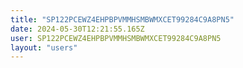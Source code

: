```yaml
---
title: "SP122PCEWZ4EHPBPVMMHSMBWMXCET99284C9A8PN5"
date: 2024-05-30T12:21:55.165Z
user: SP122PCEWZ4EHPBPVMMHSMBWMXCET99284C9A8PN5
layout: "users"
---
```

    